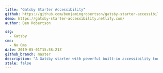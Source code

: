 ```yaml
---
title: "Gatsby Starter Accessibility"
github: https://github.com/benjamingrobertson/gatsby-starter-accessibility
demo: https://gatsby-starter-accessibility.netlify.com/
author: Ben Robertson

ssg:
  - Gatsby
cms:
  - No Cms
date: 2019-05-01T15:58:21Z
github_branch: master
description: "A Gatsby starter with powerful built-in accessibility tools."
stale: false
---
```

